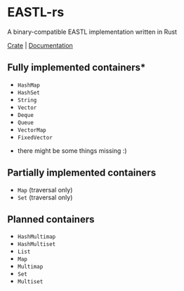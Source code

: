 # EASTL-rs
A binary-compatible EASTL implementation written in Rust

[Crate](https://crates.io/crates/eastl-rs) | [Documentation](https://docs.rs/crate/eastl-rs)

## Fully implemented containers*
- `HashMap`
- `HashSet`
- `String`
- `Vector`
- `Deque`
- `Queue`
- `VectorMap`
- `FixedVector`

* there might be some things missing :)

## Partially implemented containers
- `Map` (traversal only)
- `Set` (traversal only)

## Planned containers
- `HashMultimap`
- `HashMultiset`
- `List`
- `Map`
- `Multimap`
- `Set`
- `Multiset`

